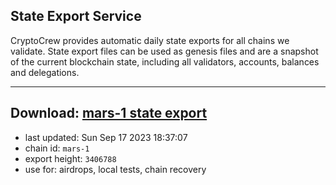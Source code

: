 ## State Export Service
CryptoCrew provides automatic daily state exports for all chains we validate. State export files can be used as genesis files and are a snapshot of the current blockchain state, including all validators, accounts, balances and delegations.

---
**Download: [mars-1 state export](https://dl.ccvalidators.com/SERVICE/mars/mars-1_export_3406788.json)**
---

- last updated: Sun Sep 17 2023 18:37:07
- chain id: `mars-1`
- export height: `3406788`
- use for: airdrops, local tests, chain recovery
